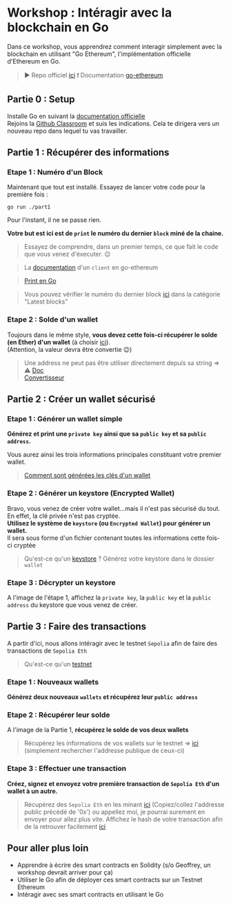 # Workshop : Intéragir avec la blockchain en Go
Dans ce workshop, vous apprendrez comment interagir simplement avec la blockchain en utilisant "Go Ethereum", l'implémentation officielle d'Ethereum en Go.
> ▶️ Repo officiel [ici](https://github.com/ethereum/go-ethereum/)
> ❗ Documentation [go-ethereum](https://goethereumbook.org)

## Partie 0 : Setup
Installe Go en suivant la [documentation officielle](https://go.dev/doc/install)  
Rejoins la [Github Classroom](https://classroom.github.com/a/0C5KsjlB) et suis les indications. Cela te dirigera vers un nouveau repo dans lequel tu vas travailler.  

## Partie 1 : Récupérer des informations

### Etape 1 : Numéro d'un Block
Maintenant que tout est installé. Essayez de lancer votre code pour la première fois :
```shell
go run ./part1
```
Pour l'instant, il ne se passe rien.  

__Votre but est ici est de `print` le numéro du dernier `block` miné de la chaine.__
  
> Essayez de comprendre, dans un premier temps, ce que fait le code que vous venez d'éxecuter. 😉
  
> La [documentation](https://pkg.go.dev/github.com/ethereum/go-ethereum/ethclient) d'un `client` en go-ethereum

> [Print en Go](https://pkg.go.dev/fmt#example-Println) 

> Vous pouvez vérifier le numéro du dernier block [ici](https://etherscan.io/) dans la catégorie "Latest blocks"

### Etape 2 : Solde d'un wallet
Toujours dans le même style, __vous devez cette fois-ci récupérer le solde (en Ether) d'un wallet__ (à choisir [ici](https://etherscan.io/)).  
(Attention, la valeur devra être convertie 😉)

> Une address ne peut pas être utiliser directement depuis sa string => ⚠️ [Doc](https://pkg.go.dev/github.com/ethereum/go-ethereum/common#HexToAddress)  
> [Convertisseur](https://www.alchemy.com/gwei-calculator) 

## Partie 2 : Créer un wallet sécurisé

### Etape 1 : Générer un wallet simple
__Générez et print une `private key` ainsi que sa `public key` et sa `public address`.__

Vous aurez ainsi les trois informations principales constituant votre premier wallet.

> [Comment sont générées les clés d'un wallet](https://www.dynamic.xyz/blog/everything-you-wanted-to-know-about-wallet-keys#generating-the-keys)

### Etape 2 : Générer un keystore (Encrypted Wallet)
Bravo, vous venez de créer votre wallet...mais il n'est pas sécurisé du tout. En effet, la clé privée n'est pas cryptée.  
__Utilisez le système de `keystore` (ou `Encrypted Wallet`) pour générer un wallet.__   
Il sera sous forme d'un fichier contenant toutes les informations cette fois-ci cryptée

> Qu'est-ce qu'un [keystore](https://support.token.im/hc/en-us/articles/360002074313-What-is-a-keystore) ?
> Générez votre keystore dans le dossier `wallet`

### Etape 3 : Décrypter un keystore
A l'image de l'étape 1, affichez la `private key`, la `public key` et la `public address` du keystore que vous venez de créer.

## Partie 3 : Faire des transactions
A partir d'ici, nous allons intéragir avec le testnet `Sepolia` afin de faire des transactions de `Sepolia Eth`
> Qu'est-ce qu'un [testnet](https://cryptoast.fr/qu-est-ce-qu-un-testnet-blockchain/)
  
### Etape 1 : Nouveaux wallets
__Générez deux nouveaux `wallets` et récupérez leur `public address`__

### Etape 2 : Récupérer leur solde
A l'image de la Partie 1, __récupérez le solde de vos deux wallets__

> Récupérez les informations de vos wallets sur le testnet => [ici](https://sepolia.etherscan.io/) (simplement rechercher l'addresse publique de ceux-ci)
  
### Etape 3 : Effectuer une transaction
__Créez, signez et envoyez votre première transaction de `Sepolia Eth` d'un wallet à un autre.__

> Récupérez des `Sepolia Eth` en les minant [ici](https://sepolia-faucet.pk910.de/) (Copiez/collez l'addresse public précédé de '0x') ou appellez moi, je pourrai surement en envoyer pour allez plus vite.
> Affichez le hash de votre transaction afin de la retrouver facilement [ici](https://sepolia.etherscan.io/)

## Pour aller plus loin
- Apprendre à écrire des smart contracts en Solidity (s/o Geoffrey, un workshop devrait arriver pour ça)
- Utiliser le Go afin de déployer ces smart contracts sur un Testnet Ethereum
- Intéragir avec ses smart contracts en utilisant le Go
